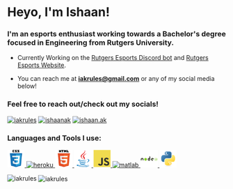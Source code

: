 <h1 align="left">Heyo, I'm Ishaan!</h1>
<h3 align="left">I'm an esports enthusiast working towards a Bachelor's degree focused in Engineering from Rutgers University.</h3>

- Currently Working on the [Rutgers Esports Discord bot](https://github.com/rutgersesports/discord-bot) and [Rutgers Esports Website](https://github.com/rutgersesports/website).

- You can reach me at **iakrules@gmail.com** or any of my social media below!

<h3 align="left">Feel free to reach out/check out my socials!</h3>
<p align="left">
<a href="https://twitter.com/iakrules" target="blank"><img align="center" src="https://raw.githubusercontent.com/rahuldkjain/github-profile-readme-generator/master/src/images/icons/Social/twitter.svg" alt="iakrules" height="30" width="40" /></a>
<a href="https://linkedin.com/in/ishaanak" target="blank"><img align="center" src="https://raw.githubusercontent.com/rahuldkjain/github-profile-readme-generator/master/src/images/icons/Social/linked-in-alt.svg" alt="ishaanak" height="30" width="40" /></a>
<a href="https://instagram.com/ishaan.ak" target="blank"><img align="center" src="https://raw.githubusercontent.com/rahuldkjain/github-profile-readme-generator/master/src/images/icons/Social/instagram.svg" alt="ishaan.ak" height="30" width="40" /></a>
</p>

<h3 align="left">Languages and Tools I use:</h3>
<p align="left"> <a href="https://www.w3schools.com/css/" target="_blank"> <img src="https://raw.githubusercontent.com/devicons/devicon/master/icons/css3/css3-original-wordmark.svg" alt="css3" width="40" height="40"/> </a> <a href="https://heroku.com" target="_blank"> <img src="https://www.vectorlogo.zone/logos/heroku/heroku-icon.svg" alt="heroku" width="40" height="40"/> </a> <a href="https://www.w3.org/html/" target="_blank"> <img src="https://raw.githubusercontent.com/devicons/devicon/master/icons/html5/html5-original-wordmark.svg" alt="html5" width="40" height="40"/> </a> <a href="https://www.java.com" target="_blank"> <img src="https://raw.githubusercontent.com/devicons/devicon/master/icons/java/java-original.svg" alt="java" width="40" height="40"/> </a> <a href="https://developer.mozilla.org/en-US/docs/Web/JavaScript" target="_blank"> <img src="https://raw.githubusercontent.com/devicons/devicon/master/icons/javascript/javascript-original.svg" alt="javascript" width="40" height="40"/> </a> <a href="https://www.mathworks.com/" target="_blank"> <img src="https://upload.wikimedia.org/wikipedia/commons/2/21/Matlab_Logo.png" alt="matlab" width="40" height="40"/> </a> <a href="https://nodejs.org" target="_blank"> <img src="https://raw.githubusercontent.com/devicons/devicon/master/icons/nodejs/nodejs-original-wordmark.svg" alt="nodejs" width="40" height="40"/> </a> <a href="https://www.python.org" target="_blank"> <img src="https://raw.githubusercontent.com/devicons/devicon/master/icons/python/python-original.svg" alt="python" width="40" height="40"/> </a> </p>

<p><img align="left" src="https://github-readme-stats.vercel.app/api/top-langs?username=iakrules&show_icons=true&theme=merko&title_color=0645AD&text_color=ffffff&hide_border=true&locale=en&layout=compact" alt="iakrules" /></p>

<p>&nbsp;<img align="center" src="https://github-readme-stats.vercel.app/api?username=iakrules&show_icons=true&theme=dracula&title_color=0645AD&text_color=ffffff&hide_border=true&locale=en" alt="iakrules" /></p>
